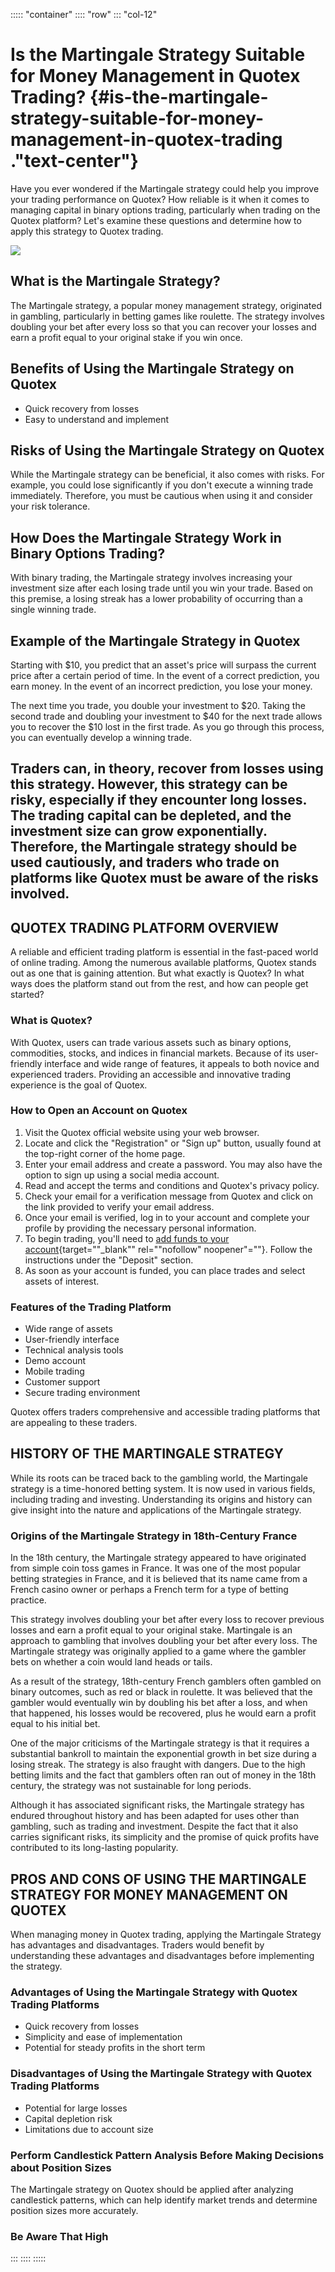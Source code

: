 ::::: \"container\"
:::: \"row\"
::: \"col-12\"
# Is the Martingale Strategy Suitable for Money Management in Quotex Trading? {#is-the-martingale-strategy-suitable-for-money-management-in-quotex-trading ."text-center"}

Have you ever wondered if the Martingale strategy could help you improve
your trading performance on Quotex? How reliable is it when it comes to
managing capital in binary options trading, particularly when trading on
the Quotex platform? Let's examine these questions and determine how to
apply this strategy to Quotex trading.

[![](https://static.quotex.io/files/4_en/300_250.jpg)](https://traff.sbs/brokerqxlid)

## What is the Martingale Strategy?

The Martingale strategy, a popular money management strategy, originated
in gambling, particularly in betting games like roulette. The strategy
involves doubling your bet after every loss so that you can recover your
losses and earn a profit equal to your original stake if you win once.

## Benefits of Using the Martingale Strategy on Quotex

-   Quick recovery from losses
-   Easy to understand and implement

## Risks of Using the Martingale Strategy on Quotex

While the Martingale strategy can be beneficial, it also comes with
risks. For example, you could lose significantly if you don't execute a
winning trade immediately. Therefore, you must be cautious when using it
and consider your risk tolerance.

## How Does the Martingale Strategy Work in Binary Options Trading?

With binary trading, the Martingale strategy involves increasing your
investment size after each losing trade until you win your trade. Based
on this premise, a losing streak has a lower probability of occurring
than a single winning trade.

## Example of the Martingale Strategy in Quotex

Starting with \$10, you predict that an asset's price will surpass the
current price after a certain period of time. In the event of a correct
prediction, you earn money. In the event of an incorrect prediction, you
lose your money.

The next time you trade, you double your investment to \$20. Taking the
second trade and doubling your investment to \$40 for the next trade
allows you to recover the \$10 lost in the first trade. As you go
through this process, you can eventually develop a winning trade.

## Traders can, in theory, recover from losses using this strategy. However, this strategy can be risky, especially if they encounter long losses. The trading capital can be depleted, and the investment size can grow exponentially. Therefore, the Martingale strategy should be used cautiously, and traders who trade on platforms like Quotex must be aware of the risks involved.

## QUOTEX TRADING PLATFORM OVERVIEW

A reliable and efficient trading platform is essential in the fast-paced
world of online trading. Among the numerous available platforms, Quotex
stands out as one that is gaining attention. But what exactly is Quotex?
In what ways does the platform stand out from the rest, and how can
people get started?

### What is Quotex?

With Quotex, users can trade various assets such as binary options,
commodities, stocks, and indices in financial markets. Because of its
user-friendly interface and wide range of features, it appeals to both
novice and experienced traders. Providing an accessible and innovative
trading experience is the goal of Quotex.

### How to Open an Account on Quotex

1.  Visit the Quotex official website using your web browser.
2.  Locate and click the "Registration" or "Sign up" button, usually
    found at the top-right corner of the home page.
3.  Enter your email address and create a password. You may also have
    the option to sign up using a social media account.
4.  Read and accept the terms and conditions and Quotex's privacy
    policy.
5.  Check your email for a verification message from Quotex and click on
    the link provided to verify your email address.
6.  Once your email is verified, log in to your account and complete
    your profile by providing the necessary personal information.
7.  To begin trading, you'll need to [add funds to your
    account](\%22https://traff.sbs/brokerqxsignup\%22){target=""_blank""
    rel=""nofollow" noopener"=""}. Follow the instructions under
    the "Deposit" section.
8.  As soon as your account is funded, you can place trades and select
    assets of interest.

### Features of the Trading Platform

-   Wide range of assets
-   User-friendly interface
-   Technical analysis tools
-   Demo account
-   Mobile trading
-   Customer support
-   Secure trading environment

Quotex offers traders comprehensive and accessible trading platforms
that are appealing to these traders.

## HISTORY OF THE MARTINGALE STRATEGY

While its roots can be traced back to the gambling world, the Martingale
strategy is a time-honored betting system. It is now used in various
fields, including trading and investing. Understanding its origins and
history can give insight into the nature and applications of the
Martingale strategy.

### Origins of the Martingale Strategy in 18th-Century France

In the 18th century, the Martingale strategy appeared to have originated
from simple coin toss games in France. It was one of the most popular
betting strategies in France, and it is believed that its name came from
a French casino owner or perhaps a French term for a type of betting
practice.

This strategy involves doubling your bet after every loss to recover
previous losses and earn a profit equal to your original stake.
Martingale is an approach to gambling that involves doubling your bet
after every loss. The Martingale strategy was originally applied to a
game where the gambler bets on whether a coin would land heads or tails.

As a result of the strategy, 18th-century French gamblers often gambled
on binary outcomes, such as red or black in roulette. It was believed
that the gambler would eventually win by doubling his bet after a loss,
and when that happened, his losses would be recovered, plus he would
earn a profit equal to his initial bet.

One of the major criticisms of the Martingale strategy is that it
requires a substantial bankroll to maintain the exponential growth in
bet size during a losing streak. The strategy is also fraught with
dangers. Due to the high betting limits and the fact that gamblers often
ran out of money in the 18th century, the strategy was not sustainable
for long periods.

Although it has associated significant risks, the Martingale strategy
has endured throughout history and has been adapted for uses other than
gambling, such as trading and investment. Despite the fact that it also
carries significant risks, its simplicity and the promise of quick
profits have contributed to its long-lasting popularity.

## PROS AND CONS OF USING THE MARTINGALE STRATEGY FOR MONEY MANAGEMENT ON QUOTEX

When managing money in Quotex trading, applying the Martingale Strategy
has advantages and disadvantages. Traders would benefit by understanding
these advantages and disadvantages before implementing the strategy.

### Advantages of Using the Martingale Strategy with Quotex Trading Platforms

-   Quick recovery from losses
-   Simplicity and ease of implementation
-   Potential for steady profits in the short term

### Disadvantages of Using the Martingale Strategy with Quotex Trading Platforms

-   Potential for large losses
-   Capital depletion risk
-   Limitations due to account size

### Perform Candlestick Pattern Analysis Before Making Decisions about Position Sizes

The Martingale strategy on Quotex should be applied after analyzing
candlestick patterns, which can help identify market trends and
determine position sizes more accurately.

### Be Aware That High
:::
::::
:::::

